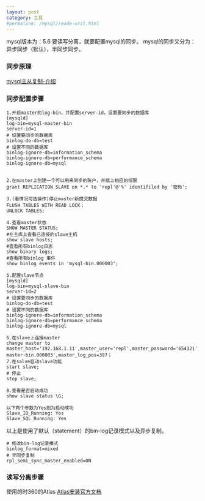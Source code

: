 ```yaml
---
layout: post
category: 工具
#permalink: /mysql/reade-writ.html
---
```

mysql版本为：5.6
要读写分离，就要配置mysql的同步。
mysql的同步又分为：异步同步（默认），半同步同步。

### 同步原理
[mysql主从复制-介绍](https://blog.csdn.net/jesseyoung/article/details/41942467)

### 同步配置步骤
```shell
1.开启master的log-bin，并配置server-id，设置要同步的数据库
[mysqld]
log-bin=mysql-master-bin
server-id=1
# 设置要同步的数据库
binlog-do-db=test
# 设置不同的数据库
binlog-ignore-db=information_schema
binlog-ignore-db=performance_schema
binlog-ignore-db=mysql


2.在master上创建一个可以用来同步的账户，并赋上相应的权限
grant REPLICATION SLAVE on *.* to 'repl'@'%' identifiled by '密码';

3.(看情况可选操作)停止master新提交数据
FLUSH TABLES WITH READ LOCK；
UNLOCK TABLES;

4.查看master状态
SHOW MASTER STATUS;
#在主库上查看已连接的slave主机
show slave hosts;
#查看所有binlog日志
show binary logs;
#查看所有binlog 事件
show binlog events in 'mysql-bin.000003';

5.配置slave节点
[mysqld]
log-bin=mysql-slave-bin
server-id=2
# 设置要同步的数据库
binlog-do-db=test
# 设置不同的数据库
binlog-ignore-db=information_schema
binlog-ignore-db=performance_schema
binlog-ignore-db=mysql

6.在slave上连接master
change master to master_host='192.168.1.11',master_user='repl',master_password='654321',master_log_file='mysql-master-bin.000003',master_log_pos=397；
7.在salve启动slave功能
start slave;
# 停止
stop slave;

8.查看是否启动成功
show slave status \G;

以下两个参数为Yes则为启动成功
Slave_IO_Running: Yes
Slave_SQL_Running: Yes

```
以上是使用了默认（statement）的bin-log记录模式以及异步复制。

```shell
# 修改bin-log记录模式
binlog_format=mixed
# 半同步复制
rpl_semi_sync_master_enabled=ON

```
### 读写分离步骤
使用的时360的Atlas
[Atlas安装官方文档](https://github.com/Qihoo360/Atlas/wiki/Atlas%E7%9A%84%E5%AE%89%E8%A3%85)
